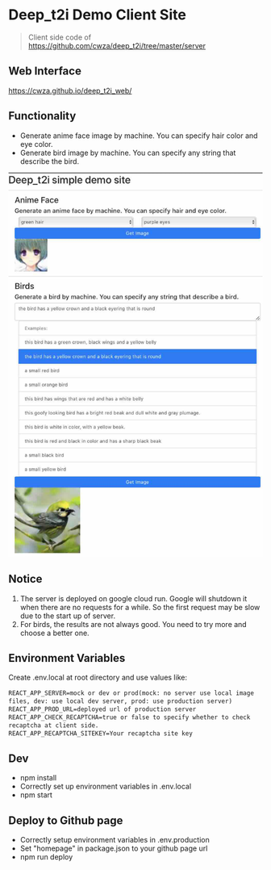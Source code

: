 # Deep_t2i Demo Client Site
> Client side code of https://github.com/cwza/deep_t2i/tree/master/server

## Web Interface
https://cwza.github.io/deep_t2i_web/

## Functionality
* Generate anime face image by machine. You can specify hair color and eye color.
* Generate bird image by machine. You can specify any string that describe the bird.

<img src="web.jpg">

## Notice
1. The server is deployed on google cloud run. Google will shutdown it when there are no requests for a while. So the first request may be slow due to the start up of server.
2. For birds, the results are not always good. You need to try more and choose a better one.


## Environment Variables
Create .env.local at root directory and use values like:
```
REACT_APP_SERVER=mock or dev or prod(mock: no server use local image files, dev: use local dev server, prod: use production server)
REACT_APP_PROD_URL=deployed url of production server
REACT_APP_CHECK_RECAPTCHA=true or false to specify whether to check recaptcha at client side.
REACT_APP_RECAPTCHA_SITEKEY=Your recaptcha site key
```

## Dev
* npm install
* Correctly set up environment variables in .env.local
* npm start

## Deploy to Github page
* Correctly setup environment variables in .env.production
* Set "homepage" in package.json to your github page url
* npm run deploy
